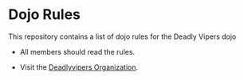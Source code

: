 Dojo Rules
==========

This repository contains a list of dojo rules for the Deadly Vipers dojo

* All members should read the rules.

* Visit the [Deadlyvipers Organization](https://github.com/deadlyvipers).
